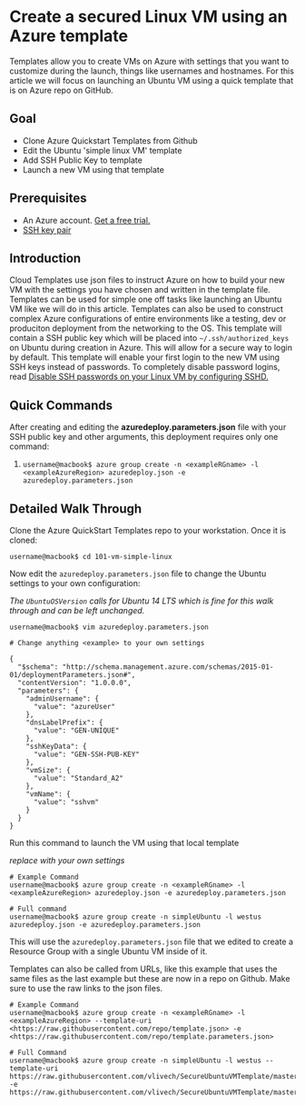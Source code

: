<properties
	pageTitle="Create a Secure Linux VM using a Azure template | Microsoft Azure"
	description="Create a Secure Linux VM on Azure using an Azure Resource Manager template."
	services="virtual-machines-linux"
	documentationCenter=""
	authors="vlivech"
	manager="timlt"
	editor=""
	tags="azure-service-management,azure-resource-manager" />

<tags
	ms.service="virtual-machines-linux"
	ms.workload="infrastructure-services"
	ms.tgt_pltfrm="vm-linux"
	ms.devlang="na"
	ms.topic="article"
	ms.date="12/15/2015"
	ms.author="vlivech"/>

# Create a secured Linux VM using an Azure template

Templates allow you to create VMs on Azure with settings that you want to customize during the launch, things like usernames and hostnames.  For this article we will focus on launching an Ubuntu VM using a quick template that is on Azure repo on GitHub.  

## Goal

- Clone Azure Quickstart Templates from Github
- Edit the Ubuntu 'simple linux VM' template
- Add SSH Public Key to template
- Launch a new VM using that template

## Prerequisites

- An Azure account. [Get a free trial.](https://azure.microsoft.com/pricing/free-trial/)
- [SSH key pair](virtual-machines-linux-mac-create-ssh-keys.md)

## Introduction

Cloud Templates use json files to instruct Azure on how to build your new VM with the settings you have chosen and written in the template file.  Templates can be used for simple one off tasks like launching an Ubuntu VM like we will do in this article.  Templates can also be used to construct complex Azure configurations of entire environments like a testing, dev or produciton deployment from the networking to the OS.  This template will contain a SSH public key which will be placed into `~/.ssh/authorized_keys` on Ubuntu during creation in Azure.  This will allow for a secure way to login by default.  This template will enable your first login to the new VM using SSH keys instead of passwords.  To completely disable password logins, read [Disable SSH passwords on your Linux VM by configuring SSHD.](virtual-machines-linux-mac-disable-ssh-password-usage.md)

## Quick Commands

After creating and editing the **azuredeploy.parameters.json** file with your SSH public key and other arguments, this deployment requires only one command:

1. `username@macbook$ azure group create -n <exampleRGname> -l <exampleAzureRegion> azuredeploy.json -e azuredeploy.parameters.json`

## Detailed Walk Through

Clone the Azure QuickStart Templates repo to your workstation.  Once it is cloned:

```
username@macbook$ cd 101-vm-simple-linux
```

Now edit the `azuredeploy.parameters.json` file to change the Ubuntu settings to your own configuration:

_The `UbuntuOSVersion` calls for Ubuntu 14 LTS which is fine for this walk through and can be left unchanged._

```
username@macbook$ vim azuredeploy.parameters.json

# Change anything <example> to your own settings

{
  "$schema": "http://schema.management.azure.com/schemas/2015-01-01/deploymentParameters.json#",
  "contentVersion": "1.0.0.0",
  "parameters": {
    "adminUsername": {
      "value": "azureUser"
    },
    "dnsLabelPrefix": {
      "value": "GEN-UNIQUE"
    },
    "sshKeyData": {
      "value": "GEN-SSH-PUB-KEY"
    },
    "vmSize": {
      "value": "Standard_A2"
    },
    "vmName": {
      "value": "sshvm"
    }
  }
}
```

Run this command to launch the VM using that local template

_replace <example> with your own settings_

```
# Example Command
username@macbook$ azure group create -n <exampleRGname> -l <exampleAzureRegion> azuredeploy.json -e azuredeploy.parameters.json

# Full command
username@macbook$ azure group create -n simpleUbuntu -l westus azuredeploy.json -e azuredeploy.parameters.json
```

This will use the `azuredeploy.parameters.json` file that we edited to create a Resource Group with a single Ubuntu VM inside of it.

Templates can also be called from URLs, like this example that uses the same files as the last example but these are now in a repo on Github.  Make sure to use the raw links to the json files.

```
# Example Command
username@macbook$ azure group create -n <exampleRGname> -l <exampleAzureRegion> --template-uri <https://raw.githubusercontent.com/repo/template.json> -e  <https://raw.githubusercontent.com/repo/template.parameters.json>

# Full Command
username@macbook$ azure group create -n simpleUbuntu -l westus --template-uri https://raw.githubusercontent.com/vlivech/SecureUbuntuVMTemplate/master/azuredeploy.json -e https://raw.githubusercontent.com/vlivech/SecureUbuntuVMTemplate/master/azuredeploy.parameters.json
```
